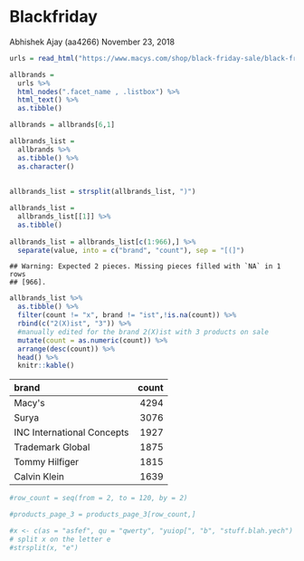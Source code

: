 Blackfriday
================
Abhishek Ajay (aa4266)
November 23, 2018

``` r
urls = read_html("https://www.macys.com/shop/black-friday-sale/black-friday-doorbusters/Pageindex/1?id=62204")

allbrands = 
  urls %>% 
  html_nodes(".facet_name , .listbox") %>% 
  html_text() %>% 
  as.tibble()

allbrands = allbrands[6,1]

allbrands_list = 
  allbrands %>% 
  as.tibble() %>% 
  as.character()
  
  
allbrands_list = strsplit(allbrands_list, ")")

allbrands_list = 
  allbrands_list[[1]] %>% 
  as.tibble()
  
allbrands_list = allbrands_list[c(1:966),] %>% 
  separate(value, into = c("brand", "count"), sep = "[(]")
```

    ## Warning: Expected 2 pieces. Missing pieces filled with `NA` in 1 rows
    ## [966].

``` r
allbrands_list %>% 
  as.tibble() %>% 
  filter(count != "x", brand != "ist",!is.na(count)) %>% 
  rbind(c("2(X)ist", "3")) %>%
  #manually edited for the brand 2(X)ist with 3 products on sale
  mutate(count = as.numeric(count)) %>% 
  arrange(desc(count)) %>% 
  head() %>% 
  knitr::kable()
```

| brand                      |  count|
|:---------------------------|------:|
| Macy's                     |   4294|
| Surya                      |   3076|
| INC International Concepts |   1927|
| Trademark Global           |   1875|
| Tommy Hilfiger             |   1815|
| Calvin Klein               |   1639|

``` r
#row_count = seq(from = 2, to = 120, by = 2)

#products_page_3 = products_page_3[row_count,]

#x <- c(as = "asfef", qu = "qwerty", "yuiop[", "b", "stuff.blah.yech")
# split x on the letter e
#strsplit(x, "e")
```
